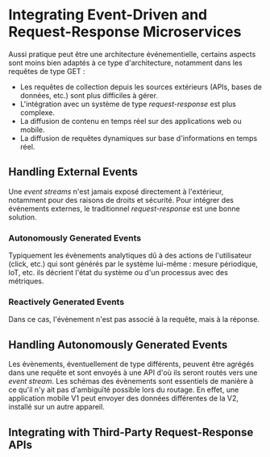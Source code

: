 # Integrating Event-Driven and Request-Response Microservices

Aussi pratique peut être une architecture événementielle, certains aspects sont moins bien adaptés à ce type d'architecture, notamment dans les requêtes de type GET : 

- Les requêtes de collection depuis les sources extérieurs (APIs, bases de données, etc.) sont plus difficiles à gérer.
- L'intégration avec un système de type _request-response_ est plus complexe.
- La diffusion de contenu en temps réel sur des applications web ou mobile.
- La diffusion de requêtes dynamiques sur base d'informations en temps réel.

## Handling External Events

Une _event streams_ n'est jamais exposé directement à l'extérieur, notamment pour des raisons de droits et sécurité. Pour intégrer des événements externes, le traditionnel _request-response_ est une bonne solution.

### Autonomously Generated Events

Typiquement les évènements analytiques dû à des actions de l'utilisateur (click, etc.) qui sont générés par le système lui-même : mesure périodique, IoT, etc. ils décrient l'état du système ou d'un processus avec des métriques.

### Reactively Generated Events

Dans ce cas, l'évènement n'est pas associé à la requête, mais à la réponse.

## Handling Autonomously Generated Events

Les évènements, éventuellement de type différents, peuvent être agrégés dans une requête et sont envoyés à une API d'où ils seront routés vers une _event stream_. Les schémas des évènements sont essentiels de manière à ce qu'il n'y ait pas d'ambiguïté possible lors du routage. En effet, une application mobile V1 peut envoyer des données différentes de la V2, installé sur un autre appareil.

## Integrating with Third-Party Request-Response APIs

